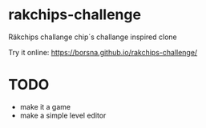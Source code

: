 # rakchips-challenge
Räkchips challange chip´s challange inspired clone

Try it online: https://borsna.github.io/rakchips-challenge/

# TODO
* make it a game
* make a simple level editor
